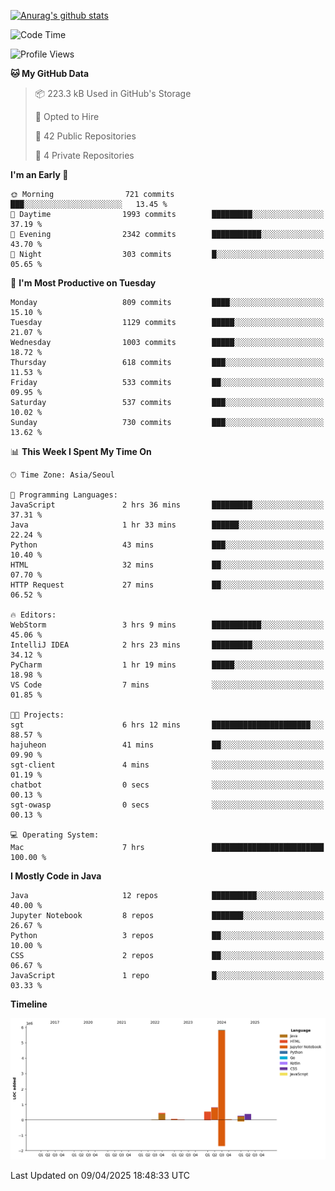 [![Anurag's github stats](https://github-readme-stats.vercel.app/api?username=hajubal)](https://github.com/anuraghazra/github-readme-stats)

<!--START_SECTION:waka-->
![Code Time](http://img.shields.io/badge/Code%20Time-353%20hrs%2057%20mins-blue)

![Profile Views](http://img.shields.io/badge/Profile%20Views-0-blue)

**🐱 My GitHub Data** 

> 📦 223.3 kB Used in GitHub's Storage 
 > 
> 💼 Opted to Hire
 > 
> 📜 42 Public Repositories 
 > 
> 🔑 4 Private Repositories 
 > 
**I'm an Early 🐤** 

```text
🌞 Morning                721 commits         ███░░░░░░░░░░░░░░░░░░░░░░   13.45 % 
🌆 Daytime                1993 commits        █████████░░░░░░░░░░░░░░░░   37.19 % 
🌃 Evening                2342 commits        ███████████░░░░░░░░░░░░░░   43.70 % 
🌙 Night                  303 commits         █░░░░░░░░░░░░░░░░░░░░░░░░   05.65 % 
```
📅 **I'm Most Productive on Tuesday** 

```text
Monday                   809 commits         ████░░░░░░░░░░░░░░░░░░░░░   15.10 % 
Tuesday                  1129 commits        █████░░░░░░░░░░░░░░░░░░░░   21.07 % 
Wednesday                1003 commits        █████░░░░░░░░░░░░░░░░░░░░   18.72 % 
Thursday                 618 commits         ███░░░░░░░░░░░░░░░░░░░░░░   11.53 % 
Friday                   533 commits         ██░░░░░░░░░░░░░░░░░░░░░░░   09.95 % 
Saturday                 537 commits         ███░░░░░░░░░░░░░░░░░░░░░░   10.02 % 
Sunday                   730 commits         ███░░░░░░░░░░░░░░░░░░░░░░   13.62 % 
```


📊 **This Week I Spent My Time On** 

```text
🕑︎ Time Zone: Asia/Seoul

💬 Programming Languages: 
JavaScript               2 hrs 36 mins       █████████░░░░░░░░░░░░░░░░   37.31 % 
Java                     1 hr 33 mins        ██████░░░░░░░░░░░░░░░░░░░   22.24 % 
Python                   43 mins             ███░░░░░░░░░░░░░░░░░░░░░░   10.40 % 
HTML                     32 mins             ██░░░░░░░░░░░░░░░░░░░░░░░   07.70 % 
HTTP Request             27 mins             ██░░░░░░░░░░░░░░░░░░░░░░░   06.52 % 

🔥 Editors: 
WebStorm                 3 hrs 9 mins        ███████████░░░░░░░░░░░░░░   45.06 % 
IntelliJ IDEA            2 hrs 23 mins       █████████░░░░░░░░░░░░░░░░   34.12 % 
PyCharm                  1 hr 19 mins        █████░░░░░░░░░░░░░░░░░░░░   18.98 % 
VS Code                  7 mins              ░░░░░░░░░░░░░░░░░░░░░░░░░   01.85 % 

🐱‍💻 Projects: 
sgt                      6 hrs 12 mins       ██████████████████████░░░   88.57 % 
hajuheon                 41 mins             ██░░░░░░░░░░░░░░░░░░░░░░░   09.90 % 
sgt-client               4 mins              ░░░░░░░░░░░░░░░░░░░░░░░░░   01.19 % 
chatbot                  0 secs              ░░░░░░░░░░░░░░░░░░░░░░░░░   00.13 % 
sgt-owasp                0 secs              ░░░░░░░░░░░░░░░░░░░░░░░░░   00.13 % 

💻 Operating System: 
Mac                      7 hrs               █████████████████████████   100.00 % 
```

**I Mostly Code in Java** 

```text
Java                     12 repos            ██████████░░░░░░░░░░░░░░░   40.00 % 
Jupyter Notebook         8 repos             ███████░░░░░░░░░░░░░░░░░░   26.67 % 
Python                   3 repos             ██░░░░░░░░░░░░░░░░░░░░░░░   10.00 % 
CSS                      2 repos             ██░░░░░░░░░░░░░░░░░░░░░░░   06.67 % 
JavaScript               1 repo              █░░░░░░░░░░░░░░░░░░░░░░░░   03.33 % 
```



**Timeline**

![Lines of Code chart](https://raw.githubusercontent.com/hajubal/hajubal/main/assets/bar_graph.png)


 Last Updated on 09/04/2025 18:48:33 UTC
<!--END_SECTION:waka-->